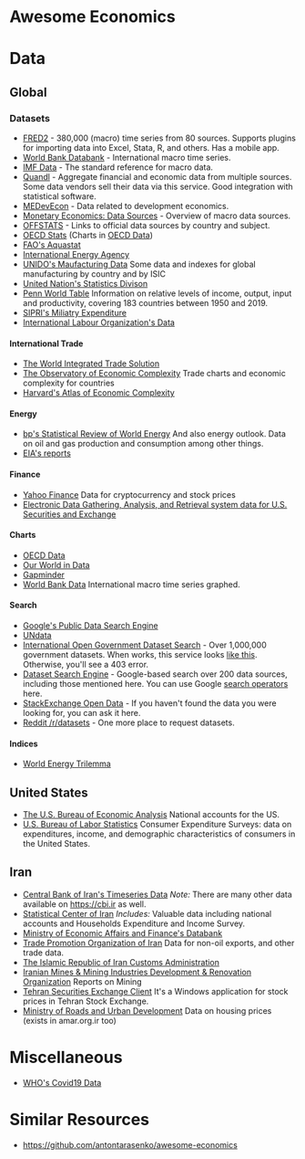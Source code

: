 # Awesome Economics
# Data
## Global

### Datasets

* [FRED2](https://research.stlouisfed.org/fred2/) - 380,000 (macro) time series from 80 sources. Supports plugins for importing data into Excel, Stata, R, and others. Has a mobile app.
* [World Bank Databank](http://databank.worldbank.org/) - International macro time series.
* [IMF Data](http://www.imf.org/en/Data) - The standard reference for macro data.
* [Quandl](https://www.quandl.com/) - Aggregate financial and economic data from multiple sources. Some data vendors sell their data via this service. Good integration with statistical software.
* [MEDevEcon](https://sites.google.com/site/medevecon/devecondata) - Data related to development economics.
* [Monetary Economics: Data Sources](https://sites.google.com/site/davesmant/various/data-sets-sources) - Overview of macro data sources.
* [OFFSTATS](http://www.offstats.auckland.ac.nz/) - Links to official data sources by country and subject.
* [OECD Stats](https://stats.oecd.org/) (Charts in [OECD Data](https://data.oecd.org/))
* [FAO's Aquastat](https://aquastat.fao.org/climate-information-tool/)
* [International Energy Agency](https://www.iea.org/data-and-statistics)
* [UNIDO's Maufacturing Data](https://stat.unido.org/database/CIP%202021) Some data and indexes for global manufacturing by country and by ISIC
* [United Nation's Statistics Divison](https://unstats.un.org/home/)
* [Penn World Table](https://www.rug.nl/ggdc/productivity/pwt/) Information on relative levels of income, output, input and productivity, covering 183 countries between 1950 and 2019.
* [SIPRI's Miliatry Expenditure](https://www.sipri.org/databases/milex)
* [International Labour Organization's Data](https://ilostat.ilo.org/data/)

#### International Trade
* [The World Integrated Trade Solution](https://wits.worldbank.org/)
* [The Observatory of Economic Complexity](https://oec.world/) Trade charts and economic complexity for countries
* [Harvard's Atlas of Economic Complexity](https://atlas.cid.harvard.edu/)

#### Energy
* [bp's Statistical Review of World Energy](https://www.bp.com/en/global/corporate/energy-economics/statistical-review-of-world-energy/downloads.html) And also energy outlook. Data on oil and gas production and consumption among other things.
* [EIA's reports](https://www.eia.gov/outlooks/aeo/)

#### Finance
* [Yahoo Finance](https://finance.yahoo.com/) Data for cryptocurrency and stock prices
* [Electronic Data Gathering, Analysis, and Retrieval system data for U.S. Securities and Exchange](https://www.sec.gov/edgar.shtml)
#### Charts
* [OECD Data](https://data.oecd.org/)
* [Our World in Data](https://ourworldindata.org/)
* [Gapminder](https://www.gapminder.org/)
* [World Bank Data](http://data.worldbank.org/) International macro time series graphed.

#### Search

* [Google's Public Data Search Engine](https://www.google.com/publicdata/directory#!)
* [UNdata](http://data.un.org/Default.aspx)
* [International Open Government Dataset Search](https://logd.tw.rpi.edu//node/9903) - Over 1,000,000 government datasets. When works, this service looks [like this](http://web.archive.org/web/20140815054106/http://logd.tw.rpi.edu/node/9903). Otherwise, you'll see a 403 error.
* [Dataset Search Engine](https://cse.google.com/cse/publicurl?cx=002720237717066476899:v2wv26idk7m) - Google-based search over 200 data sources, including those mentioned here. You can use Google [search operators](http://www.googleguide.com/advanced_operators_reference.html) here.
* [StackExchange Open Data](http://opendata.stackexchange.com/) - If you haven't found the data you were looking for, you can ask it here.
* [Reddit /r/datasets](https://www.reddit.com/r/datasets) - One more place to request datasets.

#### Indices
* [World Energy Trilemma](https://trilemma.worldenergy.org/)

## United States
* [The U.S. Bureau of Economic Analysis](https://www.bea.gov/data/) National accounts for the US.
* [U.S. Bureau of Labor Statistics](https://www.bls.gov/cex/) Consumer Expenditure Surveys: data on expenditures, income, and demographic characteristics of consumers in the United States.
## Iran
* [Central Bank of Iran's Timeseries Data](https://tsd.cbi.ir) _Note:_ There are many other data available on https://cbi.ir as well.
* [Statistical Center of Iran](https://amar.org.ir/english) _Includes:_ Valuable data including national accounts and Households Expenditure and Income Survey.
* [Ministry of Economic Affairs and Finance's Databank](https://databank.mefa.ir)
* [Trade Promotion Organization of Iran](https://en.tpo.ir/Non%E2%80%93oil-Export) Data for non-oil exports, and other trade data.
* [The Islamic Republic of Iran Customs Administration](https://irica.gov.ir/index.php?newlang=eng)
* [Iranian Mines & Mining Industries Development & Renovation Organization](https://imidro.gov.ir/general_content/442-Annual-Reports.html) Reports on Mining
* [Tehran Securities Exchange Client](http://www.tsetmc.com/Site.aspx?ParTree=111A11) It's a Windows application for stock prices in Tehran Stock Exchange.
* [Ministry of Roads and Urban Development](https://www.mrud.ir/%D9%85%D8%B3%DA%A9%D9%86/%D8%A7%D9%82%D8%AA%D8%B5%D8%A7%D8%AF-%D9%85%D8%B3%D9%83%D9%86-%D9%88-%D8%A8%D8%B1%D9%86%D8%A7%D9%85%D9%87-%D8%B1%D9%8A%D8%B2%D9%8A/%D8%A2%D9%85%D8%A7%D8%B1-%D9%88-%D8%A7%D8%B7%D9%84%D8%A7%D8%B9%D8%A7%D8%AA) Data on housing prices (exists in amar.org.ir too)

# Miscellaneous
* [WHO's Covid19 Data](https://covid19.who.int/)
# Similar Resources
* https://github.com/antontarasenko/awesome-economics
